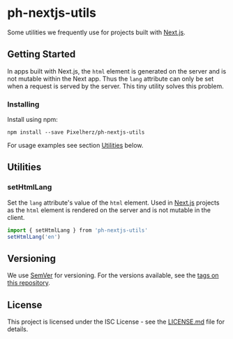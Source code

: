 # ph-nextjs-utils

Some utilities we frequently use for projects built with [Next.js](https://github.com/zeit/next.js/).


## Getting Started

In apps built with Next.js, the `html` element is generated on the server and is not mutable within the Next app. Thus the `lang` attribute can only be set when a request is served by the server. This tiny utility solves this problem. 


### Installing

Install using npm:

```
npm install --save Pixelherz/ph-nextjs-utils
```

For usage examples see section [Utilities](#utilities) below. 


## Utilities

### setHtmlLang

Set the `lang` attribute's value of the `html` element. Used in [Next.js](https://github.com/zeit/next.js/) projects as the `html` element is rendered on the server and is not mutable in the client.

```js
import { setHtmlLang } from 'ph-nextjs-utils'
setHtmlLang('en')
```


## Versioning

We use [SemVer](http://semver.org/) for versioning. For the versions available, see the [tags on this repository](https://github.com/Pixelherz/ph-nextjs-utils/tags). 


## License

This project is licensed under the ISC License - see the [LICENSE.md](LICENSE.md) file for details.
